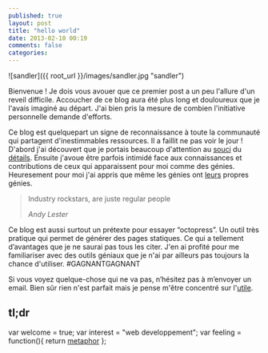 ```yaml
---
published: true
layout: post
title: "hello world"
date: 2013-02-10 00:19
comments: false
categories: 
---
```


![sandler]({{ root_url }}/images/sandler.jpg "sandler")

Bienvenue ! Je dois vous avouer que ce premier post a un peu l'allure d'un reveil difficile. Accoucher de ce blog aura été plus long et douloureux que je l'avais imaginé au départ. J'ai bien pris la mesure de combien l'initiative personnelle demande d'efforts.

Ce blog est quelquepart un signe de reconnaissance à toute la communauté qui partagent d'inestimmables ressources. Il a faillit ne pas voir le jour ! D'abord j'ai découvert que je portais beaucoup d'attention au [souci](http://jessicahische.is/monkeyingaround) du [détails](http://www.creads.org/blog/logos/le-logo-sncf-a-eu-le-droit-a-un-lifting/). Ensuite j'avoue être parfois intimidé face aux connaissances et contributions de ceux qui apparaissent pour moi comme des génies. Heuresement pour moi j'ai appris que même les génies ont [leurs](http://en.wikipedia.org/wiki/Ettore_Majorana) propres génies.

> Industry rockstars, are juste regular people
>
> <cite>Andy Lester</cite>

Ce blog est aussi surtout un prétexte pour essayer “octopress”. Un outil très pratique qui permet de générer des pages statiques. Ce qui a tellement d’avantages que je ne saurai pas tous les citer. J'en ai profité pour me familiariser avec des outils géniaux que je n'ai par ailleurs pas toujours la chance d'utiliser. #GAGNANTGAGNANT

Si vous voyez quelque-chose qui ne va pas, n’hésitez pas à m’envoyer un email. Bien sûr rien n'est parfait mais je pense m'être concentré sur l'[utile](https://davidlyness.com/post/email-address-obfuscation).

## tl;dr

var welcome = true;
var interest  = "web developpement";
var feeling = function(){ return [metaphor](https://en.wikipedia.org/wiki/Standing_on_the_shoulders_of_giants) };
